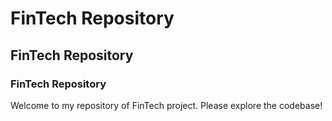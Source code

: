# FinTech Repository
## FinTech Repository
### FinTech Repository

Welcome to my repository of FinTech project. Please explore the codebase!

